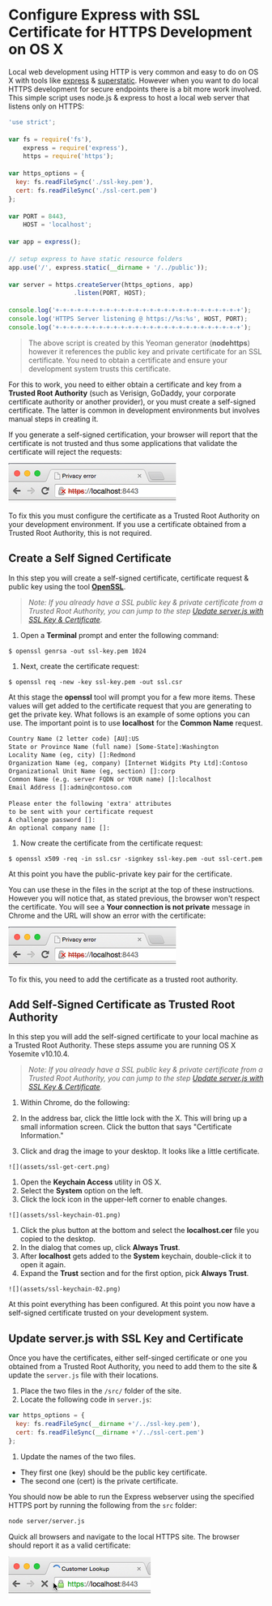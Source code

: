 # Configure Express with SSL Certificate for HTTPS Development on OS X
Local web development using HTTP is very common and easy to do on OS X with tools like [express](http://npmjs.org/package/express) & [superstatic](http://npmjs.org/package/superstatic). However when you want to do local HTTPS development for secure endpoints there is a bit more work involved. This simple script uses node.js & express to host a local web server that listens only on HTTPS:

  ````javascript
  'use strict';
  
  var fs = require('fs'),
      express = require('express'),
      https = require('https');
  
  var https_options = {
    key: fs.readFileSync('./ssl-key.pem'),
    cert: fs.readFileSync('./ssl-cert.pem')
  };
  
  var PORT = 8443,
      HOST = 'localhost';
  
  var app = express();
  
  // setup express to have static resource folders
  app.use('/', express.static(__dirname + '/../public'));
  
  var server = https.createServer(https_options, app)
                    .listen(PORT, HOST);
  
  console.log('+-+-+-+-+-+-+-+-+-+-+-+-+-+-+-+-+-+-+-+-+-+-+-+-+-+');
  console.log('HTTPS Server listening @ https://%s:%s', HOST, PORT);
  console.log('+-+-+-+-+-+-+-+-+-+-+-+-+-+-+-+-+-+-+-+-+-+-+-+-+-+');
  ````

> The above script is created by this Yeoman generator (**nodehttps**) however it references the public key and private certificate for an SSL certificate. You need to obtain a certificate and ensure your development system trusts this certificate.  

For this to work, you need to either obtain a certificate and key from a **Trusted Root Authority** (such as Verisign, GoDaddy, your corporate certificate authority or another provider), or you must create a self-signed certificate. The latter is common in development environments but involves manual steps in creating it.

If you generate a self-signed certification, your browser will report that the certificate is not trusted and thus some applications that validate the certificate will reject the requests:

![](assets/ssl-error.png)

To fix this you must configure the certificate as a Trusted Root Authority on your development environment. If you use a certificate obtained from a Trusted Root Authority, this is not required.

## Create a Self Signed Certificate
In this step you will create a self-signed certificate, certificate request & public key using the tool **[OpenSSL](https://www.openssl.org/)**.

> *Note: If you already have a SSL public key & private certificate from a Trusted Root Authority, you can jump to the step [Update server.js with SSL Key & Certificate]().*

1. Open a **Terminal** prompt and enter the following command:

  ````
  $ openssl genrsa -out ssl-key.pem 1024 
  ````

1. Next, create the certificate request:

  ````
  $ openssl req -new -key ssl-key.pem -out ssl.csr
  ````

  At this stage the **openssl** tool will prompt you for a few more items. These values will get added to the certificate request that you are generating to get the private key. What follows is an example of some options you can use. The important point is to use **localhost** for the **Common Name** request.

  ````
  Country Name (2 letter code) [AU]:US
  State or Province Name (full name) [Some-State]:Washington
  Locality Name (eg, city) []:Redmond
  Organization Name (eg, company) [Internet Widgits Pty Ltd]:Contoso
  Organizational Unit Name (eg, section) []:corp
  Common Name (e.g. server FQDN or YOUR name) []:localhost
  Email Address []:admin@contoso.com

  Please enter the following 'extra' attributes
  to be sent with your certificate request
  A challenge password []:
  An optional company name []:
  ````

1. Now create the certificate from the certificate request:

  ````
  $ openssl x509 -req -in ssl.csr -signkey ssl-key.pem -out ssl-cert.pem
  ````

At this point you have the public-private key pair for the certificate.

You can use these in the files in the script at the top of these instructions. However you will notice that, as stated previous, the browser won't respect the certificate. You will see a **Your connection is not private** message in Chrome and the URL will show an error with the certificate:

  ![](assets/ssl-error.png)

To fix this, you need to add the certificate as a trusted root authority.

## Add Self-Signed Certificate as Trusted Root Authority
In this step you will add the self-signed certificate to your local machine as a Trusted Root Authority. These steps assume you are running OS X Yosemite v10.10.4.

> *Note: If you already have a SSL public key & private certificate from a Trusted Root Authority, you can jump to the step [Update server.js with SSL Key & Certificate](Update-server.js-with-SSL-Key-and-Certificate).*

1. Within Chrome, do the following:

  1. In the address bar, click the little lock with the X. This will bring up a small information screen. Click the button that says "Certificate Information."
  1. Click and drag the image to your desktop. It looks like a little certificate.

    ![](assets/ssl-get-cert.png)

1. Open the **Keychain Access** utility in OS X.
  1. Select the **System** option on the left.
  1. Click the lock icon in the upper-left corner to enable changes.

    ![](assets/ssl-keychain-01.png)

  1. Click the plus button at the bottom and select the **localhost.cer** file you copied to the desktop.
  1. In the dialog that comes up, click **Always Trust**.
  1. After **localhost** gets added to the **System** keychain, double-click it to open it again.
  1. Expand the **Trust** section and for the first option, pick **Always Trust**.

    ![](assets/ssl-keychain-02.png)

At this point everything has been configured. At this point you now have a self-signed certificate trusted on your development system.

## Update server.js with SSL Key and Certificate
Once you have the certificates, either self-singed certificate or one you obtained from a Trusted Root Authority, you need to add them to the site & update the `server.js` file with their locations.

1. Place the two files in the `/src/` folder of the site.
1. Locate the following code in `server.js`:

  ````javascript
  var https_options = {
    key: fs.readFileSync(__dirname +'/../ssl-key.pem'),
    cert: fs.readFileSync(__dirname +'/../ssl-cert.pem')
  };
  ````

1. Update the names of the two files.
  - They first one (key) should be the public key certificate.
  - The second one (cert) is the private certificate.

You should now be able to run the Express webserver using the specified HTTPS port by running the following from the `src` folder:

````bash
node server/server.js
````

Quick all browsers and navigate to the local HTTPS site. The browser should report it as a valid certificate:

![](assets/ssl-good.png)